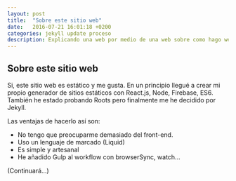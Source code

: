 ```yaml
---
layout: post
title:  "Sobre este sitio web"
date:   2016-07-21 16:01:18 +0200
categories: jekyll update proceso
description: Explicando una web por medio de una web sobre como hago webs (y porqué)
---
```


## Sobre este sitio web

Si, este sitio web es estático y me gusta. En un principio llegué a crear mi propio generador de sitios estáticos con React.js, Node, Firebase, ES6. También he estado probando Roots pero finalmente me he decidido por Jekyll.

Las ventajas de hacerlo así son:

- No tengo que preocuparme demasiado del front-end.
- Uso un lenguaje de marcado (Liquid)
- Es simple y artesanal
- He añadido Gulp al workflow con browserSync, watch...

(Continuará...)
